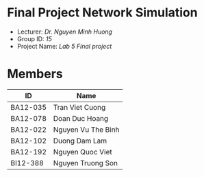 Final Project Network Simulation
==============================
* Lecturer: *Dr. Nguyen Minh Huong*
* Group ID: *15*
* Project Name: *Lab 5 Final project*

Members
==============================
|ID|Name|
|-|-|
|BA12-035|Tran Viet Cuong|
|BA12-078|Doan Duc Hoang|
|BA12-022|Nguyen Vu The Binh|
|BA12-102|Duong Dam Lam|
|BA12-192|Nguyen Quoc Viet|
|BI12-388|Nguyen Truong Son|